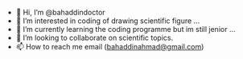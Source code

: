 - 👋 Hi, I’m @bahaddindoctor
- 👀 I’m interested in coding of drawing scientific figure ...
- 🌱 I’m currently learning the coding programme but im still jenior  ...
- 💞️ I’m looking to collaborate on scientific topics.
- 📫 How to reach me email (bahaddinahmad@gmail.com)

<!---
bahaddindoctor/bahaddindoctor is a ✨ special ✨ repository because its `README.md` (this file) appears on your GitHub profile.
You can click the Preview link to take a look at your changes.
--->
